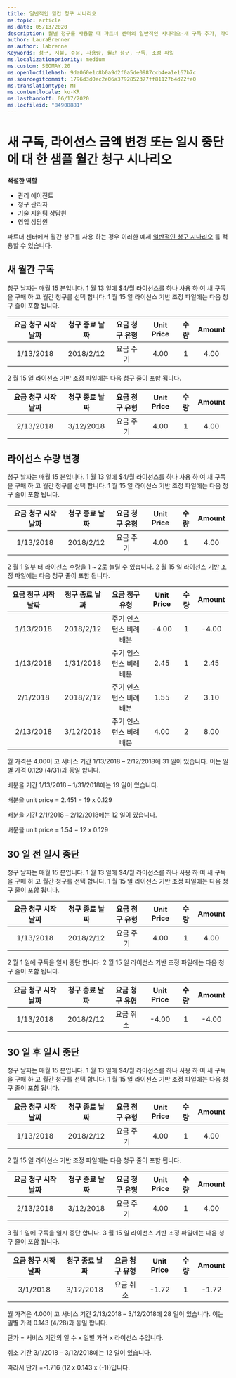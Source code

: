 ```yaml
---
title: 일반적인 월간 청구 시나리오
ms.topic: article
ms.date: 05/13/2020
description: 월별 청구를 사용할 때 파트너 센터의 일반적인 시나리오-새 구독 추가, 라이선스 수량 변경, 구독 일시 중단 등이 있습니다.
author: LauraBrenner
ms.author: labrenne
Keywords: 청구, 지불, 주문, 사용량, 월간 청구, 구독, 조정 파일
ms.localizationpriority: medium
ms.custom: SEOMAY.20
ms.openlocfilehash: 9da060e1c8b0a9d2f0a5de0987ccb4ea1e167b7c
ms.sourcegitcommit: 1796d3d0ec2e06a3792852377ff81127b4d22fe0
ms.translationtype: MT
ms.contentlocale: ko-KR
ms.lasthandoff: 06/17/2020
ms.locfileid: "84908881"
---
```

# <a name="sample-monthly-billing-scenarios-for-new-subscriptions-changing-license-amounts-or-suspensions"></a>새 구독, 라이선스 금액 변경 또는 일시 중단에 대 한 샘플 월간 청구 시나리오

**적절한 역할**

- 관리 에이전트
- 청구 관리자
- 기술 지원팀 상담원
- 영업 상담원

파트너 센터에서 월간 청구를 사용 하는 경우 이러한 예제 [일반적인 청구 시나리오](common-billing-scenarios.md) 를 적용할 수 있습니다.

## <a name="new-monthly-subscription"></a>새 월간 구독

청구 날짜는 매월 15 분입니다. 1 월 13 일에 $4/월 라이선스를 하나 사용 하 여 새 구독을 구매 하 고 월간 청구를 선택 합니다. 1 월 15 일 라이선스 기반 조정 파일에는 다음 청구 줄이 포함 됩니다.

|요금 청구 시작 날짜 |청구 종료 날짜 |요금 청구 유형 |Unit Price |수량 |Amount |
|       :---:      |    :---:       | :---:      |:---:      |:---:    |:---:  |
|1/13/2018         |2018/2/12    |요금 주기   |4.00       |1        |4.00 |

2 월 15 일 라이선스 기반 조정 파일에는 다음 청구 줄이 포함 됩니다.

|요금 청구 시작 날짜 |청구 종료 날짜 |요금 청구 유형 |Unit Price |수량 |Amount |
|       :---:      |    :---:       | :---:      |:---:      |:---:    |:---:  |
|2/13/2018         |3/12/2018    |요금 주기   |4.00       |1        |4.00 |

## <a name="change-license-quantity"></a>라이선스 수량 변경

청구 날짜는 매월 15 분입니다. 1 월 13 일에 $4/월 라이선스를 하나 사용 하 여 새 구독을 구매 하 고 월간 청구를 선택 합니다. 1 월 15 일 라이선스 기반 조정 파일에는 다음 청구 줄이 포함 됩니다.

|요금 청구 시작 날짜 |청구 종료 날짜 |요금 청구 유형 |Unit Price |수량 |Amount |
|       :---:      |    :---:       | :---:      |:---:      |:---:    |:---:  |
|1/13/2018         |2018/2/12    |요금 주기   |4.00       |1        |4.00    |

2 월 1 일부 터 라이선스 수량을 1 ~ 2로 늘릴 수 있습니다. 2 월 15 일 라이선스 기반 조정 파일에는 다음 청구 줄이 포함 됩니다.

|요금 청구 시작 날짜 |청구 종료 날짜 |요금 청구 유형 |Unit Price |수량 |Amount |
|       :---:      |    :---:       | :---:      |:---:      |:---:    |:---:  |
| 1/13/2018        |2018/2/12    |주기 인스턴스 비례 배분   |-4.00       |1        |-4.00   |
|1/13/2018         |1/31/2018    | 주기 인스턴스 비례 배분   |2.45       |1        |2.45    |
|2/1/2018         |2018/2/12    | 주기 인스턴스 비례 배분   |1.55       |2        |3.10    |
|2/13/2018         |3/12/2018    | 주기 인스턴스 비례 배분   |4.00       |2        |8.00    |

월 가격은 4.00이 고 서비스 기간 1/13/2018 – 2/12/2018에 31 일이 있습니다. 이는 일별 가격 0.129 (4/31)과 동일 합니다.

배분을 기간 1/13/2018 – 1/31/2018에는 19 일이 있습니다.

배분을 unit price = 2.451 = 19 x 0.129

배분을 기간 2/1/2018 – 2/12/2018에는 12 일이 있습니다.

배분을 unit price = 1.54 = 12 x 0.129

## <a name="suspend-before-30-days"></a>30 일 전 일시 중단

청구 날짜는 매월 15 분입니다. 1 월 13 일에 $4/월 라이선스를 하나 사용 하 여 새 구독을 구매 하 고 월간 청구를 선택 합니다. 1 월 15 일 라이선스 기반 조정 파일에는 다음 청구 줄이 포함 됩니다.

|요금 청구 시작 날짜 |청구 종료 날짜 |요금 청구 유형 |Unit Price |수량 |Amount |
|       :---:      |    :---:       | :---:      |:---:      |:---:    |:---:  |
|1/13/2018         |2018/2/12    |요금 주기   |4.00       |1        |4.00    |

2 월 1 일에 구독을 일시 중단 합니다. 2 월 15 일 라이선스 기반 조정 파일에는 다음 청구 줄이 포함 됩니다.

|요금 청구 시작 날짜 |청구 종료 날짜 |요금 청구 유형 |Unit Price |수량 |Amount |
|       :---:      |    :---:       | :---:      |:---:      |:---:    |:---:  |
1/13/2018|2018/2/12|요금 취소|-4.00|1|-4.00

## <a name="suspend-after-30-days"></a>30 일 후 일시 중단

청구 날짜는 매월 15 분입니다. 1 월 13 일에 $4/월 라이선스를 하나 사용 하 여 새 구독을 구매 하 고 월간 청구를 선택 합니다. 1 월 15 일 라이선스 기반 조정 파일에는 다음 청구 줄이 포함 됩니다.

|요금 청구 시작 날짜 |청구 종료 날짜 |요금 청구 유형 |Unit Price |수량 |Amount |
|       :---:      |    :---:       | :---:      |:---:      |:---:    |:---:  |
1/13/2018|2018/2/12|요금 주기|4.00|1|4.00

2 월 15 일 라이선스 기반 조정 파일에는 다음 청구 줄이 포함 됩니다.

|요금 청구 시작 날짜 |청구 종료 날짜 |요금 청구 유형 |Unit Price |수량 |Amount |
|       :---:      |    :---:       | :---:      |:---:      |:---:    |:---:  |
2/13/2018|3/12/2018|요금 주기|4.00|1|4.00

3 월 1 일에 구독을 일시 중단 합니다. 3 월 15 일 라이선스 기반 조정 파일에는 다음 청구 줄이 포함 됩니다.

|요금 청구 시작 날짜 |청구 종료 날짜 |요금 청구 유형 |Unit Price |수량 |Amount |
|       :---:      |    :---:       | :---:      |:---:      |:---:    |:---:  |
3/1/2018|3/12/2018|요금 취소|-1.72|1|-1.72

월 가격은 4.00이 고 서비스 기간 2/13/2018 – 3/12/2018에 28 일이 있습니다. 이는 일별 가격 0.143 (4/28)과 동일 합니다.

단가 = 서비스 기간의 일 수 x 일별 가격 x 라이선스 수입니다.

취소 기간 3/1/2018 – 3/12/2018에는 12 일이 있습니다.

따라서 단가 =-1.716 (12 x 0.143 x (-1))입니다.
